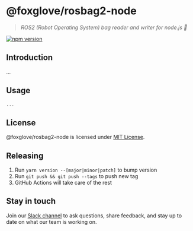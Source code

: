 # @foxglove/rosbag2-node

> _ROS2 (Robot Operating System) bag reader and writer for node.js 👜_

[![npm version](https://img.shields.io/npm/v/@foxglove/rosbag2-node.svg?style=flat)](https://www.npmjs.com/package/@foxglove/rosbag2-node)

## Introduction

...

## Usage

```Typescript
...
```

## License

@foxglove/rosbag2-node is licensed under [MIT License](https://opensource.org/licenses/MIT).

## Releasing

1. Run `yarn version --[major|minor|patch]` to bump version
2. Run `git push && git push --tags` to push new tag
3. GitHub Actions will take care of the rest

## Stay in touch

Join our [Slack channel](https://foxglove.dev/join-slack) to ask questions, share feedback, and stay up to date on what our team is working on.
